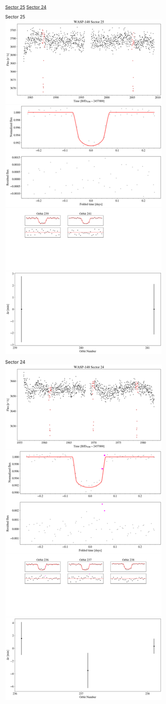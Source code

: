 [Sector 25](#sector25)
[Sector 24](#sector24)

<a name = "sector25"></a>
Sector 25
![alt text](/tt/WASP-148_Sector_25/WASP-148_Sector_25_a_TimeSeries.png)
![alt text](/tt/WASP-148_Sector_25/WASP-148_Sector_25_b_FoldedLightCurve.png)
![alt text](/tt/WASP-148_Sector_25/WASP-148_Sector_25_b_IndividualTransitsWithFit.png)
![alt text](/tt/WASP-148_Sector_25/WASP-148_Sector_25_c_TimingResiduals.png)

<a name = "sector24"></a>
Sector 24
![alt text](/tt/WASP-148_Sector_24/WASP-148_Sector_24_a_TimeSeries.png)
![alt text](/tt/WASP-148_Sector_24/WASP-148_Sector_24_b_FoldedLightCurve.png)
![alt text](/tt/WASP-148_Sector_24/WASP-148_Sector_24_b_IndividualTransitsWithFit.png)
![alt text](/tt/WASP-148_Sector_24/WASP-148_Sector_24_c_TimingResiduals.png)

